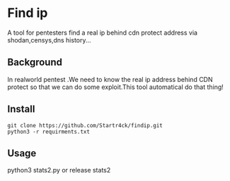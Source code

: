 # Find ip

A tool for pentesters find a real ip behind cdn protect address via shodan,censys,dns history...



## Background
In realworld pentest .We need to know the real ip address behind CDN protect so that we can do some exploit.This tool automatical do that thing!

## Install
``` 
git clone https://github.com/Startr4ck/findip.git
python3 -r requirments.txt 
```
## Usage
python3 stats2.py 
or 
release stats2

